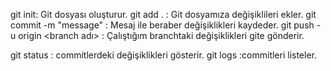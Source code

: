 git init: Git dosyası oluşturur.
git add . : Git dosyamıza değişiklileri ekler.
git commit -m "message" : Mesaj ile beraber değişiklikleri kaydeder.
git push -u origin <branch adı> : Çalıştığım branchtaki değişiklikleri gite gönderir.

git status : commitlerdeki değişiklikleri gösterir.
git logs :commitleri listeler.
